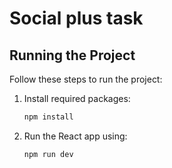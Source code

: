# Social plus task

## Running the Project

Follow these steps to run the project:

1. Install required packages:

   ```bash
   npm install
   ```

2. Run the React app using:

   ```bash
   npm run dev
   ```
